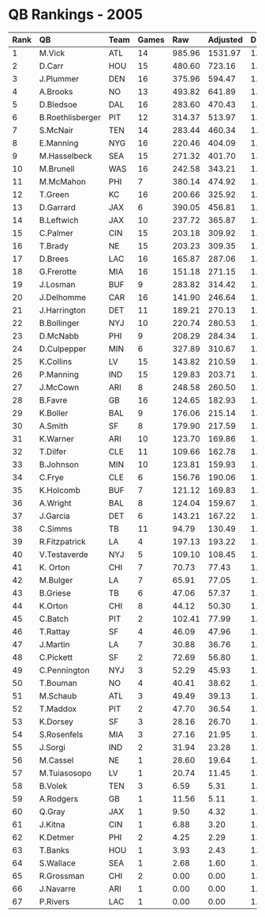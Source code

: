 # QB Rankings - 2005

| Rank | QB               | Team | Games | Raw    | Adjusted | Difficulty | Avg/Game | Normalized |
| :----| :----------------| :----| :-----| :------| :--------| :----------| :--------| :----------|
| 1    | M.Vick           | ATL  | 14    | 985.96 | 1531.97  | 1.000      | 109.43   | 145.94     |
| 2    | D.Carr           | HOU  | 15    | 480.60 | 723.16   | 1.000      | 48.21    | 90.71      |
| 3    | J.Plummer        | DEN  | 16    | 375.96 | 594.47   | 1.000      | 37.15    | 80.96      |
| 4    | A.Brooks         | NO   | 13    | 493.82 | 641.89   | 1.000      | 49.38    | 80.68      |
| 5    | D.Bledsoe        | DAL  | 16    | 283.60 | 470.43   | 1.000      | 29.40    | 71.56      |
| 6    | B.Roethlisberger | PIT  | 12    | 314.37 | 513.97   | 1.000      | 42.83    | 70.63      |
| 7    | S.McNair         | TEN  | 14    | 283.44 | 460.34   | 1.000      | 32.88    | 68.98      |
| 8    | E.Manning        | NYG  | 16    | 220.46 | 404.09   | 1.000      | 25.26    | 66.54      |
| 9    | M.Hasselbeck     | SEA  | 15    | 271.32 | 401.70   | 1.000      | 26.78    | 65.58      |
| 10   | M.Brunell        | WAS  | 16    | 242.58 | 343.21   | 1.000      | 21.45    | 61.93      |
| 11   | M.McMahon        | PHI  | 7     | 380.14 | 474.92   | 1.000      | 67.85    | 61.77      |
| 12   | T.Green          | KC   | 16    | 200.66 | 325.92   | 1.000      | 20.37    | 60.62      |
| 13   | D.Garrard        | JAX  | 6     | 390.05 | 456.81   | 1.000      | 76.13    | 59.30      |
| 14   | B.Leftwich       | JAX  | 10    | 237.72 | 365.87   | 1.000      | 36.59    | 58.89      |
| 15   | C.Palmer         | CIN  | 15    | 203.18 | 309.92   | 1.000      | 20.66    | 58.81      |
| 16   | T.Brady          | NE   | 15    | 203.23 | 309.35   | 1.000      | 20.62    | 58.76      |
| 17   | D.Brees          | LAC  | 16    | 165.87 | 287.06   | 1.000      | 17.94    | 57.67      |
| 18   | G.Frerotte       | MIA  | 16    | 151.18 | 271.15   | 1.000      | 16.95    | 56.47      |
| 19   | J.Losman         | BUF  | 9     | 283.82 | 314.42   | 1.000      | 34.94    | 54.85      |
| 20   | J.Delhomme       | CAR  | 16    | 141.90 | 246.64   | 1.000      | 15.42    | 54.61      |
| 21   | J.Harrington     | DET  | 11    | 189.21 | 270.13   | 1.000      | 24.56    | 53.54      |
| 22   | B.Bollinger      | NYJ  | 10    | 220.74 | 280.53   | 1.000      | 28.05    | 53.53      |
| 23   | D.McNabb         | PHI  | 9     | 208.29 | 284.34   | 1.000      | 31.59    | 53.04      |
| 24   | D.Culpepper      | MIN  | 6     | 327.89 | 310.67   | 1.000      | 51.78    | 51.82      |
| 25   | K.Collins        | LV   | 15    | 143.82 | 210.59   | 1.000      | 14.04    | 51.47      |
| 26   | P.Manning        | IND  | 15    | 129.83 | 203.71   | 1.000      | 13.58    | 50.96      |
| 27   | J.McCown         | ARI  | 8     | 248.58 | 260.50   | 1.000      | 32.56    | 50.88      |
| 28   | B.Favre          | GB   | 16    | 124.65 | 182.93   | 1.000      | 11.43    | 49.78      |
| 29   | K.Boller         | BAL  | 9     | 176.06 | 215.14   | 1.000      | 23.90    | 48.87      |
| 30   | A.Smith          | SF   | 8     | 179.90 | 217.59   | 1.000      | 27.20    | 48.42      |
| 31   | K.Warner         | ARI  | 10    | 123.70 | 169.86   | 1.000      | 16.99    | 46.59      |
| 32   | T.Dilfer         | CLE  | 11    | 109.66 | 162.78   | 1.000      | 14.80    | 46.54      |
| 33   | B.Johnson        | MIN  | 10    | 123.81 | 159.93   | 1.000      | 15.99    | 45.96      |
| 34   | C.Frye           | CLE  | 6     | 156.76 | 190.06   | 1.000      | 31.68    | 45.65      |
| 35   | K.Holcomb        | BUF  | 7     | 121.12 | 169.83   | 1.000      | 24.26    | 45.17      |
| 36   | A.Wright         | BAL  | 8     | 124.04 | 159.67   | 1.000      | 19.96    | 45.09      |
| 37   | J.Garcia         | DET  | 6     | 143.21 | 167.22   | 1.000      | 27.87    | 44.48      |
| 38   | C.Simms          | TB   | 11    | 94.79  | 130.49   | 1.000      | 11.86    | 44.44      |
| 39   | R.Fitzpatrick    | LA   | 4     | 197.13 | 193.22   | 1.000      | 48.31    | 44.33      |
| 40   | V.Testaverde     | NYJ  | 5     | 109.10 | 108.45   | 1.000      | 21.69    | 41.08      |
| 41   | K. Orton         | CHI  | 7     | 70.73  | 77.43    | 1.000      | 11.06    | 40.14      |
| 42   | M.Bulger         | LA   | 7     | 65.91  | 77.05    | 1.000      | 11.01    | 40.12      |
| 43   | B.Griese         | TB   | 6     | 47.06  | 57.37    | 1.000      | 9.56     | 38.86      |
| 44   | K.Orton          | CHI  | 8     | 44.12  | 50.30    | 1.000      | 6.29     | 38.81      |
| 45   | C.Batch          | PIT  | 2     | 102.41 | 77.99    | 1.000      | 39.00    | 38.50      |
| 46   | T.Rattay         | SF   | 4     | 46.09  | 47.96    | 1.000      | 11.99    | 38.01      |
| 47   | J.Martin         | LA   | 7     | 30.88  | 36.76    | 1.000      | 5.25     | 37.93      |
| 48   | C.Pickett        | SF   | 2     | 72.69  | 56.80    | 1.000      | 28.40    | 37.80      |
| 49   | C.Pennington     | NYJ  | 3     | 52.29  | 45.93    | 1.000      | 15.31    | 37.71      |
| 50   | T.Bouman         | NO   | 4     | 40.41  | 38.62    | 1.000      | 9.65     | 37.61      |
| 51   | M.Schaub         | ATL  | 3     | 49.49  | 39.13    | 1.000      | 13.04    | 37.44      |
| 52   | T.Maddox         | PIT  | 2     | 47.70  | 36.54    | 1.000      | 18.27    | 37.13      |
| 53   | K.Dorsey         | SF   | 3     | 28.16  | 26.70    | 1.000      | 8.90     | 36.96      |
| 54   | S.Rosenfels      | MIA  | 3     | 27.16  | 21.95    | 1.000      | 7.32     | 36.78      |
| 55   | J.Sorgi          | IND  | 2     | 31.94  | 23.28    | 1.000      | 11.64    | 36.69      |
| 56   | M.Cassel         | NE   | 1     | 28.60  | 19.64    | 1.000      | 19.64    | 36.42      |
| 57   | M.Tuiasosopo     | LV   | 1     | 20.74  | 11.45    | 1.000      | 11.45    | 36.21      |
| 58   | B.Volek          | TEN  | 3     | 6.59   | 5.31     | 1.000      | 1.77     | 36.13      |
| 59   | A.Rodgers        | GB   | 1     | 11.56  | 5.11     | 1.000      | 5.11     | 36.05      |
| 60   | Q.Gray           | JAX  | 1     | 9.50   | 4.32     | 1.000      | 4.32     | 36.03      |
| 61   | J.Kitna          | CIN  | 1     | 6.88   | 3.20     | 1.000      | 3.20     | 36.01      |
| 62   | K.Detmer         | PHI  | 2     | 4.25   | 2.29     | 1.000      | 1.15     | 36.00      |
| 63   | T.Banks          | HOU  | 1     | 3.93   | 2.43     | 1.000      | 2.43     | 35.99      |
| 64   | S.Wallace        | SEA  | 1     | 2.68   | 1.60     | 1.000      | 1.60     | 35.97      |
| 65   | R.Grossman       | CHI  | 2     | 0.00   | 0.00     | 1.000      | 0.00     | 35.93      |
| 66   | J.Navarre        | ARI  | 1     | 0.00   | 0.00     | 1.000      | 0.00     | 35.93      |
| 67   | P.Rivers         | LAC  | 1     | 0.00   | 0.00     | 1.000      | 0.00     | 35.93      |

